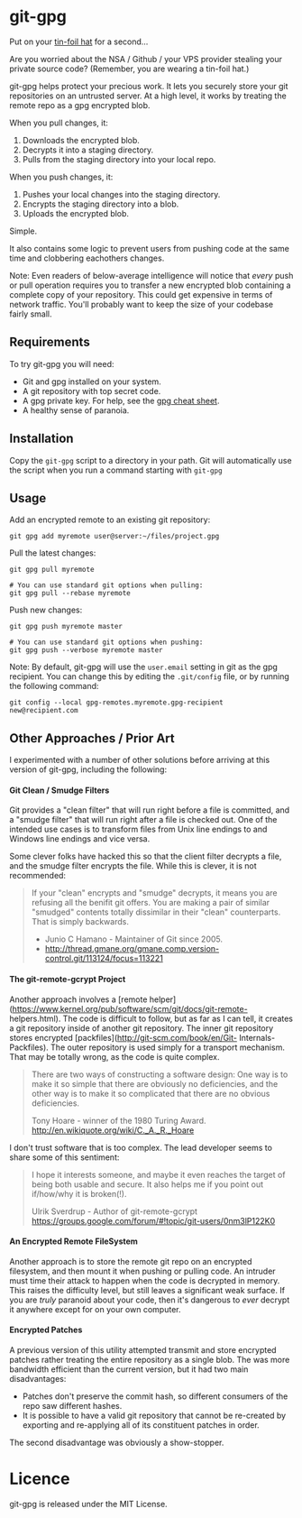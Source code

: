# git-gpg

Put on your [tin-foil hat](http://en.wikipedia.org/wiki/Tin_foil_hat) for a second...

Are you worried about the NSA / Github / your VPS provider stealing your
private source code? (Remember, you are wearing a tin-foil hat.)

git-gpg helps protect your precious work. It lets you securely store your git
repositories on an untrusted server. At a high level, it works by treating the
remote repo as a gpg encrypted blob.

When you pull changes, it:

1. Downloads the encrypted blob.
2. Decrypts it into a staging directory.
3. Pulls from the staging directory into your local repo.

When you push changes, it:

1. Pushes your local changes into the staging directory.
2. Encrypts the staging directory into a blob.
3. Uploads the encrypted blob.

Simple.

It also contains some logic to prevent users from pushing code at the same
time and clobbering eachothers changes.

Note: Even readers of below-average intelligence will notice that *every* push
or pull operation requires you to transfer a new encrypted blob containing a complete
copy of your repository. This could get expensive in terms of network traffic.
You'll probably want to keep the size of your codebase fairly small.

## Requirements

To try git-gpg you will need:

+ Git and gpg installed on your system.
+ A git repository with top secret code.
+ A gpg private key. For help, see the [gpg cheat sheet](http://irtfweb.ifa.hawaii.edu/~lockhart/gpg/gpg-cs.html).
+ A healthy sense of paranoia.

## Installation

Copy the `git-gpg` script to a directory in your path. Git will automatically
use the script when you run a command starting with `git-gpg`

## Usage

Add an encrypted remote to an existing git repository:

    git gpg add myremote user@server:~/files/project.gpg

Pull the latest changes:

    git gpg pull myremote

    # You can use standard git options when pulling:
    git gpg pull --rebase myremote

Push new changes:

    git gpg push myremote master

    # You can use standard git options when pushing:
    git gpg push --verbose myremote master

Note: By default, git-gpg will use the `user.email` setting in git as the gpg
recipient. You can change this by editing the `.git/config` file, or by
running the following command:

    git config --local gpg-remotes.myremote.gpg-recipient new@recipient.com

## Other Approaches / Prior Art

I experimented with a number of other solutions before arriving at this
version of git-gpg, including the following:

#### Git Clean / Smudge Filters

Git provides a "clean filter" that will run right before a file is committed,
and a "smudge filter" that will run right after a file is checked out. One of
the intended use cases is to transform files from Unix line endings to and
Windows line endings and vice versa.

Some clever folks have hacked this so that the client filter decrypts a file,
and the smudge filter encrypts the file. While this is clever, it is not
recommended:

> If your "clean" encrypts and "smudge" decrypts, it means you are refusing
> all the benifit git offers.  You are making a pair of similar "smudged"
> contents totally dissimilar in their "clean" counterparts.  That is simply
> backwards.
>
> - Junio C Hamano - Maintainer of Git since 2005.
> - <http://thread.gmane.org/gmane.comp.version-control.git/113124/focus=113221>

#### The git-remote-gcrypt Project

Another approach involves a [remote
helper](https://www.kernel.org/pub/software/scm/git/docs/git-remote-
helpers.html). The code is difficult to follow, but as far as I can tell, it
creates a git repository inside of another git repository. The inner git
repository stores encrypted [packfiles](http://git-scm.com/book/en/Git-
Internals-Packfiles). The outer repository is used simply for a transport
mechanism. That may be totally wrong, as the code is quite complex.

> There are two ways of constructing a software design: One way is to make it so
> simple that there are obviously no deficiencies, and the other way is to make
> it so complicated that there are no obvious deficiencies.
>
> Tony Hoare - winner of the 1980 Turing Award.
> <http://en.wikiquote.org/wiki/C._A._R._Hoare>

I don't trust software that is too complex. The lead developer seems to share
some of this sentiment:

> I hope it interests someone, and maybe it even reaches the target of
> being both usable and secure. It also helps me if you point out
> if/how/why it is broken(!).
>
> Ulrik Sverdrup - Author of git-remote-gcrypt
> https://groups.google.com/forum/#!topic/git-users/0nm3lP122K0

#### An Encrypted Remote FileSystem

Another approach is to store the remote git repo on an encrypted filesystem,
and then mount it when pushing or pulling code. An intruder must time their
attack to happen when the code is decrypted in memory. This raises the
difficulty level, but still leaves a significant weak surface. If you are
*truly* paranoid about your code, then it's dangerous to *ever* decrypt it
anywhere except for on your own computer.

#### Encrypted Patches

A previous version of this utility attempted transmit and store encrypted
patches rather treating the entire repository as a single blob. The was more
bandwidth efficient than the current version, but it had two main disadvantages:

+ Patches don't preserve the commit hash, so different consumers of the repo saw different hashes.
+ It is possible to have a valid git repository that cannot be re-created by exporting and re-applying all of its constituent patches in order.

The second disadvantage was obviously a show-stopper.

# Licence

git-gpg is released under the MIT License.